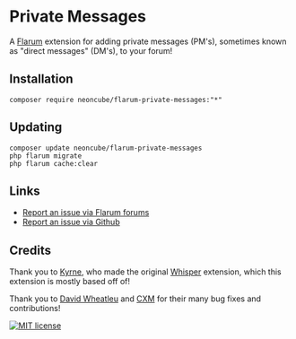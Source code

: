 # Private Messages

A [Flarum](http://flarum.org) extension for adding private messages (PM's), sometimes known as "direct messages" (DM's), to your forum!

## Installation

    composer require neoncube/flarum-private-messages:"*"

## Updating

    composer update neoncube/flarum-private-messages
    php flarum migrate
    php flarum cache:clear

## Links

- [Report an issue via Flarum forums](https://github.com/neoncube2/flarum-private-messages/issues)
- [Report an issue via Github](https://github.com/neoncube2/flarum-private-messages/issues)

## Credits

Thank you to [Kyrne](https://redevs.org), who made the original [Whisper](https://flarum.org/index.php/extension/kyrne/whisper) extension, which this extension is mostly based off of!

Thank you to [David Wheatleu](https://davwheat.dev) and [CXM](https://littlecxm.me/) for their many bug fixes and contributions!

[![MIT license](https://img.shields.io/badge/license-MIT-blue.svg)](https://github.com/neoncube/flarum-private-messages/blob/master/LICENSE)